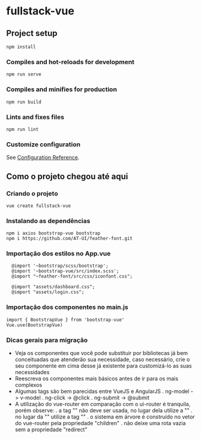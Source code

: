 # fullstack-vue

## Project setup
```
npm install
```
### Compiles and hot-reloads for development
```
npm run serve
```
### Compiles and minifies for production
```
npm run build
```
### Lints and fixes files
```
npm run lint
```
### Customize configuration
See [Configuration Reference](https://cli.vuejs.org/config/).


## Como o projeto chegou até aqui
### Criando o projeto
```
vue create fullstack-vue
```
### Instalando as dependências
```
npm i axios bootstrap-vue bootstrap
npm i https://github.com/AT-UI/feather-font.git
```
### Importação dos estilos no App.vue
```
  @import '~bootstrap/scss/bootstrap';
  @import '~bootstrap-vue/src/index.scss';
  @import "~feather-font/src/css/iconfont.css";

  @import "assets/dashboard.css";
  @import "assets/login.css";
```
### Importação dos componentes no main.js
```
import { BootstrapVue } from 'bootstrap-vue'
Vue.use(BootstrapVue)
```
### Dicas gerais para migração
- Veja os componentes que você pode substituir por bibliotecas já bem conceituadas que atenderão sua necessidade, caso necessário, crie o seu componente em cima desse já existente para customizá-lo as suas necessidades
- Reescreva os componentes mais básicos antes de ir para os mais complexos
- Algumas tags são bem parecidas entre VueJS e AngularJS
. ng-model -> v-model
. ng-click -> @click
. ng-submit -> @submit
- A utilização do vue-router em comparação com o ui-router é tranquila, porém observe:
. a tag "<a>" não deve ser usada, no lugar dela utilize a "<router-link>"
. no lugar da "<ui-view>" utilize a tag "<router-view>"
. o sistema em árvore é construído no vetor do vue-router pela propriedade "children"
. não deixe uma rota vazia sem a propriedade "redirect"